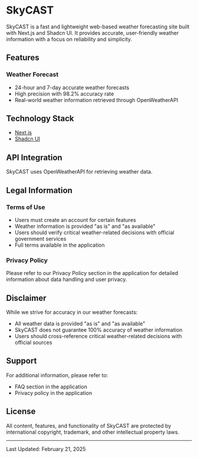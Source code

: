 # SkyCAST

SkyCAST is a fast and lightweight web-based weather forecasting site built with Next.js and Shadcn UI. It provides accurate, user-friendly weather information with a focus on reliability and simplicity.

## Features

### Weather Forecast
- 24-hour and 7-day accurate weather forecasts
- High precision with 98.2% accuracy rate
- Real-world weather information retrieved through OpenWeatherAPI

## Technology Stack

- [Next.js](https://nextjs.org/)
- [Shadcn UI](https://ui.shadcn.com/)

## API Integration

SkyCAST uses OpenWeatherAPI for retrieving weather data. 

## Legal Information

### Terms of Use
- Users must create an account for certain features
- Weather information is provided "as is" and "as available"
- Users should verify critical weather-related decisions with official government services
- Full terms available in the application

### Privacy Policy
Please refer to our Privacy Policy section in the application for detailed information about data handling and user privacy.

## Disclaimer

While we strive for accuracy in our weather forecasts:
- All weather data is provided "as is" and "as available"
- SkyCAST does not guarantee 100% accuracy of weather information
- Users should cross-reference critical weather-related decisions with official sources

## Support

For additional information, please refer to:
- FAQ section in the application
- Privacy policy in the application

## License

All content, features, and functionality of SkyCAST are protected by international copyright, trademark, and other intellectual property laws.

---

Last Updated: February 21, 2025
